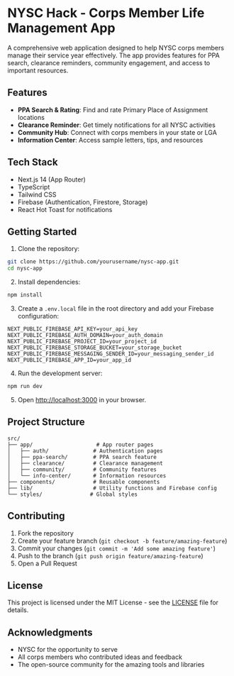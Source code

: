 # NYSC Hack - Corps Member Life Management App

A comprehensive web application designed to help NYSC corps members manage their service year effectively. The app provides features for PPA search, clearance reminders, community engagement, and access to important resources.

## Features

- **PPA Search & Rating**: Find and rate Primary Place of Assignment locations
- **Clearance Reminder**: Get timely notifications for all NYSC activities
- **Community Hub**: Connect with corps members in your state or LGA
- **Information Center**: Access sample letters, tips, and resources

## Tech Stack

- Next.js 14 (App Router)
- TypeScript
- Tailwind CSS
- Firebase (Authentication, Firestore, Storage)
- React Hot Toast for notifications

## Getting Started

1. Clone the repository:
```bash
git clone https://github.com/yourusername/nysc-app.git
cd nysc-app
```

2. Install dependencies:
```bash
npm install
```

3. Create a `.env.local` file in the root directory and add your Firebase configuration:
```
NEXT_PUBLIC_FIREBASE_API_KEY=your_api_key
NEXT_PUBLIC_FIREBASE_AUTH_DOMAIN=your_auth_domain
NEXT_PUBLIC_FIREBASE_PROJECT_ID=your_project_id
NEXT_PUBLIC_FIREBASE_STORAGE_BUCKET=your_storage_bucket
NEXT_PUBLIC_FIREBASE_MESSAGING_SENDER_ID=your_messaging_sender_id
NEXT_PUBLIC_FIREBASE_APP_ID=your_app_id
```

4. Run the development server:
```bash
npm run dev
```

5. Open [http://localhost:3000](http://localhost:3000) in your browser.

## Project Structure

```
src/
├── app/                    # App router pages
│   ├── auth/              # Authentication pages
│   ├── ppa-search/        # PPA search feature
│   ├── clearance/         # Clearance management
│   ├── community/         # Community features
│   └── info-center/       # Information resources
├── components/            # Reusable components
├── lib/                   # Utility functions and Firebase config
└── styles/               # Global styles
```

## Contributing

1. Fork the repository
2. Create your feature branch (`git checkout -b feature/amazing-feature`)
3. Commit your changes (`git commit -m 'Add some amazing feature'`)
4. Push to the branch (`git push origin feature/amazing-feature`)
5. Open a Pull Request

## License

This project is licensed under the MIT License - see the [LICENSE](LICENSE) file for details.

## Acknowledgments

- NYSC for the opportunity to serve
- All corps members who contributed ideas and feedback
- The open-source community for the amazing tools and libraries 